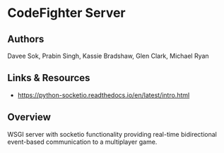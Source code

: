 # CodeFighter Server

## Authors

Davee Sok, Prabin Singh, Kassie Bradshaw, Glen Clark, Michael Ryan

## Links & Resources

- https://python-socketio.readthedocs.io/en/latest/intro.html

## Overview

WSGI server with socketio functionality providing real-time bidirectional event-based communication to a multiplayer game.
